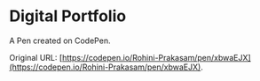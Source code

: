 # Digital Portfolio 

A Pen created on CodePen.

Original URL: [https://codepen.io/Rohini-Prakasam/pen/xbwaEJX](https://codepen.io/Rohini-Prakasam/pen/xbwaEJX).

